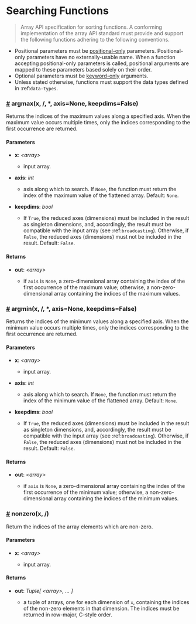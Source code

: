 # Searching Functions

> Array API specification for sorting functions.
A conforming implementation of the array API standard must provide and support the following functions adhering to the following conventions.

-   Positional parameters must be [positional-only](https://www.python.org/dev/peps/pep-0570/) parameters. Positional-only parameters have no externally-usable name. When a function accepting positional-only parameters is called, positional arguments are mapped to these parameters based solely on their order.
-   Optional parameters must be [keyword-only](https://www.python.org/dev/peps/pep-3102/) arguments.
-   Unless stated otherwise, functions must support the data types defined in :ref:`data-types`.

<!-- NOTE: please keep the functions in alphabetical order -->

### <a name="argmax" href="#argmax">#</a> argmax(x, /, *, axis=None, keepdims=False)

Returns the indices of the maximum values along a specified axis. When the maximum value occurs multiple times, only the indices corresponding to the first occurrence are returned.

#### Parameters

-   **x**: _&lt;array&gt;_

    -   input array.

-   **axis**: _int_

    -   axis along which to search. If `None`, the function must return the index of the maximum value of the flattened array. Default: `None`.

-   **keepdims**: _bool_

    -   If `True`, the reduced axes (dimensions) must be included in the result as singleton dimensions, and, accordingly, the result must be compatible with the input array (see :ref:`broadcasting`). Otherwise, if `False`, the reduced axes (dimensions) must not be included in the result. Default: `False`.

#### Returns

-   **out**: _&lt;array&gt;_

    -   if `axis` is `None`, a zero-dimensional array containing the index of the first occurrence of the maximum value; otherwise, a non-zero-dimensional array containing the indices of the maximum values.

### <a name="argmin" href="#argmin">#</a> argmin(x, /, *, axis=None, keepdims=False)

Returns the indices of the minimum values along a specified axis. When the minimum value occurs multiple times, only the indices corresponding to the first occurrence are returned.

#### Parameters

-   **x**: _&lt;array&gt;_

    -   input array.

-   **axis**: _int_

    -   axis along which to search. If `None`, the function must return the index of the minimum value of the flattened array. Default: `None`.

-   **keepdims**: _bool_

    -   If `True`, the reduced axes (dimensions) must be included in the result as singleton dimensions, and, accordingly, the result must be compatible with the input array (see :ref:`broadcasting`). Otherwise, if `False`, the reduced axes (dimensions) must not be included in the result. Default: `False`.

#### Returns

-   **out**: _&lt;array&gt;_

    -   if `axis` is `None`, a zero-dimensional array containing the index of the first occurrence of the minimum value; otherwise, a non-zero-dimensional array containing the indices of the minimum values.

### <a name="nonzero" href="#nonzero">#</a> nonzero(x, /)

Return the indices of the array elements which are non-zero.

#### Parameters

-   **x**: _&lt;array&gt;_

    -   input array.

#### Returns

-   **out**: _Tuple\[ &lt;array&gt;, ... ]_

    -   a tuple of arrays, one for each dimension of `x`, containing the indices of the non-zero elements in that dimension. The indices must be returned in row-major, C-style order.